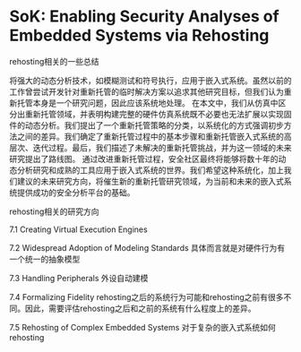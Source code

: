 # SoK: Enabling Security Analyses of Embedded Systems via Rehosting

rehosting相关的一些总结

将强大的动态分析技术，如模糊测试和符号执行，应用于嵌入式系统。虽然以前的工作曾尝试开发针对重新托管的临时解决方案以追求其他研究目标，但我们认为重新托管本身是一个研究问题，因此应该系统地处理。
在本文中，我们从仿真中区分出重新托管领域，并表明构建完整的硬件仿真系统既不必要也无法扩展以实现固件的动态分析。我们提出了一个重新托管策略的分类，以系统化的方式强调初步方法之间的差异。我们确定了重新托管过程中的基本步骤和重新托管嵌入式系统的高层次、迭代过程。最后，我们描述了未解决的重新托管挑战，并为这一领域的未来研究提出了路线图。
通过改进重新托管过程，安全社区最终将能够将数十年的动态分析研究和成熟的工具应用于嵌入式系统的世界。我们希望这种系统化，加上我们建议的未来研究方向，将催生新的重新托管研究领域，为当前和未来的嵌入式系统提供成功的安全分析平台的基础。


rehosting相关的研究方向



7.1 Creating Virtual Execution Engines

7.2 Widespread Adoption of Modeling Standards
具体而言就是对硬件行为有一个统一的抽象模型

7.3 Handling Peripherals
外设自动建模

7.4 Formalizing Fidelity
rehosting之后的系统行为可能和rehosting之前有很多不同。因此，需要评估rehosting之后和之前的系统有什么程度上的差异。

7.5 Rehosting of Complex Embedded Systems
对于复杂的嵌入式系统如何rehosting

